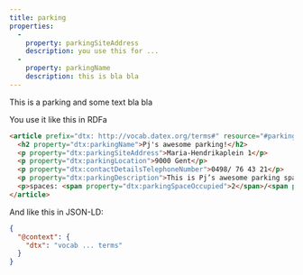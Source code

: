 ```yaml
---
title: parking
properties:
  -
    property: parkingSiteAddress
    description: you use this for ...
  -
    property: parkingName
    description: this is bla bla
---
```


This is a parking and some text bla bla

You use it like this in RDFa

```html
<article prefix="dtx: http://vocab.datex.org/terms#" resource="#parking" typeof="dtx:ParkingSite" id="parking">
  <h2 property="dtx:parkingName">Pj's awesome parking!</h2>
  <p property="dtx:parkingSiteAddress">Maria-Hendrikaplein 1</p>
  <p property="dtx:parkingLocation">9000 Gent</p>
  <p property="dtx:contactDetailsTelephoneNumber">0498/ 76 43 21</p>
  <p property="dtx:parkingDescription">This is Pj’s awesome parking space!</p>
  <p>spaces: <span property="dtx:parkingSpaceOccupied">2</span>/<span property="dtx:totalCapacity">3</span></p>
</article>
```

And like this in JSON-LD:

```json
{
  "@context": {
    "dtx": "vocab ... terms"
  }
}
```
